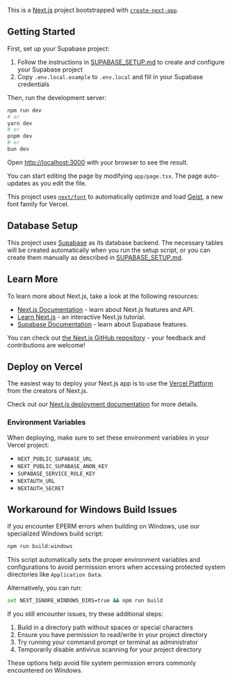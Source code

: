 This is a [Next.js](https://nextjs.org) project bootstrapped with [`create-next-app`](https://nextjs.org/docs/app/api-reference/cli/create-next-app).

## Getting Started

First, set up your Supabase project:

1. Follow the instructions in [SUPABASE_SETUP.md](./SUPABASE_SETUP.md) to create and configure your Supabase project
2. Copy `.env.local.example` to `.env.local` and fill in your Supabase credentials

Then, run the development server:

```bash
npm run dev
# or
yarn dev
# or
pnpm dev
# or
bun dev
```

Open [http://localhost:3000](http://localhost:3000) with your browser to see the result.

You can start editing the page by modifying `app/page.tsx`. The page auto-updates as you edit the file.

This project uses [`next/font`](https://nextjs.org/docs/app/building-your-application/optimizing/fonts) to automatically optimize and load [Geist](https://vercel.com/font), a new font family for Vercel.

## Database Setup

This project uses [Supabase](https://supabase.com) as its database backend. The necessary tables will be created automatically when you run the setup script, or you can create them manually as described in [SUPABASE_SETUP.md](./SUPABASE_SETUP.md).

## Learn More

To learn more about Next.js, take a look at the following resources:

- [Next.js Documentation](https://nextjs.org/docs) - learn about Next.js features and API.
- [Learn Next.js](https://nextjs.org/learn) - an interactive Next.js tutorial.
- [Supabase Documentation](https://supabase.com/docs) - learn about Supabase features.

You can check out [the Next.js GitHub repository](https://github.com/vercel/next.js) - your feedback and contributions are welcome!

## Deploy on Vercel

The easiest way to deploy your Next.js app is to use the [Vercel Platform](https://vercel.com/new?utm_medium=default-template&filter=next.js&utm_source=create-next-app&utm_campaign=create-next-app-readme) from the creators of Next.js.

Check out our [Next.js deployment documentation](https://nextjs.org/docs/app/building-your-application/deploying) for more details.

### Environment Variables

When deploying, make sure to set these environment variables in your Vercel project:

- `NEXT_PUBLIC_SUPABASE_URL`
- `NEXT_PUBLIC_SUPABASE_ANON_KEY`
- `SUPABASE_SERVICE_ROLE_KEY`
- `NEXTAUTH_URL`
- `NEXTAUTH_SECRET`

## Workaround for Windows Build Issues

If you encounter EPERM errors when building on Windows, use our specialized Windows build script:

```bash
npm run build:windows
```

This script automatically sets the proper environment variables and configurations to avoid permission errors when accessing protected system directories like `Application Data`.

Alternatively, you can run:

```bash
set NEXT_IGNORE_WINDOWS_DIRS=true && npm run build
```

If you still encounter issues, try these additional steps:

1. Build in a directory path without spaces or special characters
2. Ensure you have permission to read/write in your project directory
3. Try running your command prompt or terminal as administrator
4. Temporarily disable antivirus scanning for your project directory

These options help avoid file system permission errors commonly encountered on Windows.
